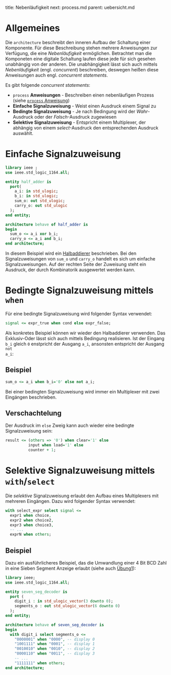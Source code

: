 title: Nebenläufigkeit
next: process.md
parent: uebersicht.md

# Allgemeines
Die <code>architecture</code> beschreibt den inneren Aufbau der Schaltung einer Komponente. Für diese Beschreibung stehen mehrere
Anweisungen zur Verfügung, die eine *Nebenläufigkeit* ermöglichen. Betrachtet man die Komponeten eine digitale Schaltung
laufen diese jede für sich gesehen unabhängig von der anderen. Die unabhängigkeit lässt sich auch mittels *Nebenläufigkeit*
(engl. *concurrent*) beschreiben, deswegen heißen diese Anweisungen auch engl. *concurrent statements*.

Es gibt folgende *concurrent statements*:

* <code>process</code> **Anweisungen** - Beschreiben einen nebenläufigen Prozess (siehe [<code>process</code> Anweisung](process.html))
* **Einfache Signalzuweisung** - Weist einen Ausdruck einem Signal zu
* **Bedingte Signalzuweisung** - Je nach Bedingung wird der *Wahr*-Ausdruck oder der *Falsch*-Ausdruck zugewiesen
* **Selektive Signalzuweisung** - Entspricht einem Multiplexer, der abhängig von einem *select*-Ausdruck den entsprechenden
Ausdruck auswählt.

# Einfache Signalzuweisung

```vhdl
library ieee ;
use ieee.std_logic_1164.all;

entity half_adder is
  port(
    a_i: in std_ulogic;
    b_i: in std_ulogic;
    sum_o: out std_ulogic;
    carry_o: out std_ulogic
  );
end entity;

architecture behave of half_adder is
begin
  sum_o <= a_i xor b_i;
  carry_o <= a_i and b_i;
end architecture;
```

In diesem Beispiel wird ein [Halbaddierer](../grundlagen_der_digitaltechnik/schaltnetze.html#halb-addierer)
beschrieben. Bei den Signalzuweisungen von <code>sum_o</code> und <code>carry_o</code> handelt es sich um einfache Signalzuweisungen. Auf
der rechten Seite der Zuweisung steht ein Ausdruck, der durch Kombinatorik ausgewertet werden kann.

# Bedingte Signalzuweisung mittels <code>when</code>
Für eine bedingte Signalzuweisung wird folgender Syntax verwendet:

```vhdl
signal <= expr_true when cond else expr_false;
```

Als konkretes Beispiel können wir wieder den Halbaddierer verwenden. Das Exklusiv-Oder lässt sich auch mittels Bedingung
realisieren. Ist der Eingang <code>b_i</code> gleich <code>0</code> enstpricht der Ausgang <code>a_i</code>, ansonsten entspricht der Ausgang <code>not a_i</code>:

## Beispiel

```vhdl
sum_o <= a_i when b_i='0' else not a_i;
```

Bei einer bedingten Signalzuweisung wird immer ein Multiplexer mit zwei Eingängen beschrieben.

## Verschachtelung

Der Ausdruck im <code>else</code> Zweig kann auch wieder eine bedingte Signalzuweisung sein:

```vhdl
result <= (others => '0') when clear='1' else
          input when load='1' else
          counter + 1;
```

# Selektive Signalzuweisung mittels <code>with</code>/<code>select</code>
Die *selektive* Signalzuweisung erlaubt den Aufbau eines Multiplexers mit mehreren Eingängen. Dazu wird folgender
Syntax verwendet:

```vhdl
with select_expr select signal <=
  expr1 when choice,
  expr2 when choice2,
  expr3 when choice3,
  -- ...
  exprN when others;
```

## Beispiel
Dazu ein ausführlicheres Beispiel, das die Umwandlung einer 4 Bit BCD Zahl in eine Sieben Segment Anzeige erlaubt (siehe
auch [Übung1](uebung1.html)):

```vhdl
library ieee;
use ieee.std_logic_1164.all;

entity seven_seg_decoder is
  port (
    digit_i : in std_ulogic_vector(3 downto 0);
    segments_o : out std_ulogic_vector(6 downto 0)
  );
end entity;

architecture behave of seven_seg_decoder is
begin
  with digit_i select segments_o <=
    "0000001" when "0000", -- display 0
    "1001111" when "0001", -- display 1
    "0010010" when "0010", -- display 2
    "0000110" when "0011", -- display 3
    -- ...
    "1111111" when others;
end architecture;
```